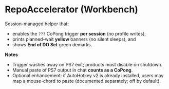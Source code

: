 <!-- status: stub; target: 150+ words -->
<!-- status: stub; target: 150+ words -->
<!-- status: stub; target: 150+ words -->
<!-- status: stub; target: 150+ words -->
<!-- status: stub; target: 150+ words -->
<!-- status: stub; target: 150+ words -->
# RepoAccelerator (Workbench)
Session-managed helper that:
- enables the `???` CoPong trigger **per session** (no profile writes),
- prints planned-wait **yellow** banners (no silent sleeps), and
- shows **End of DO Set** green demarks.

**Notes**
- Trigger washes away on PS7 exit; products must disable on shutdown.
- Manual paste of PS7 output in chat **counts as a CoPong**.
- Optional enhancement: if AutoHotkey v2 is already installed, users may map a mouse-chord to paste (documented separately; off by default).







